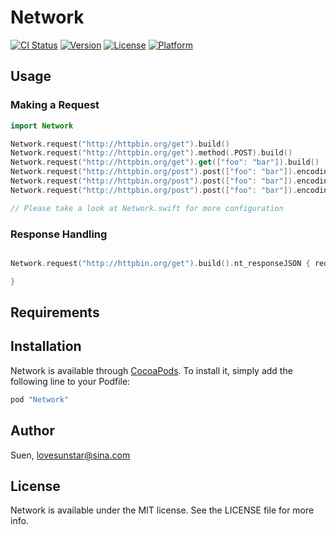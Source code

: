 # Network

[![CI Status](http://img.shields.io/travis/Suen/Network.svg?style=flat)](https://travis-ci.org/Suen/Network)
[![Version](https://img.shields.io/cocoapods/v/Network.svg?style=flat)](http://cocoapods.org/pods/Network)
[![License](https://img.shields.io/cocoapods/l/Network.svg?style=flat)](http://cocoapods.org/pods/Network)
[![Platform](https://img.shields.io/cocoapods/p/Network.svg?style=flat)](http://cocoapods.org/pods/Network)

## Usage

### Making a Request

```swift
import Network

Network.request("http://httpbin.org/get").build()
Network.request("http://httpbin.org/get").method(.POST).build()
Network.request("http://httpbin.org/get").get(["foo": "bar"]).build()
Network.request("http://httpbin.org/post").post(["foo": "bar"]).encoding(.JSON).build()
Network.request("http://httpbin.org/post").post(["foo": "bar"]).encoding(.JSON).retry(1).build()
Network.request("http://httpbin.org/post").post(["foo": "bar"]).encoding(.JSON).retry(1).priority(Network.Priority.Low).build()

// Please take a look at Network.swift for more configuration 
```

### Response Handling

```swift

Network.request("http://httpbin.org/get").build().nt_responseJSON { request, response, responseValue, error in 

}

```
## Requirements

## Installation

Network is available through [CocoaPods](http://cocoapods.org). To install
it, simply add the following line to your Podfile:

```ruby
pod "Network"
```

## Author

Suen, lovesunstar@sina.com

## License

Network is available under the MIT license. See the LICENSE file for more info.
